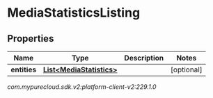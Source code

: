 # MediaStatisticsListing


## Properties

| Name | Type | Description | Notes |
| ------------ | ------------- | ------------- | ------------- |
| **entities** | [**List&lt;MediaStatistics&gt;**](MediaStatistics) |  |  [optional] |




_com.mypurecloud.sdk.v2:platform-client-v2:229.1.0_
